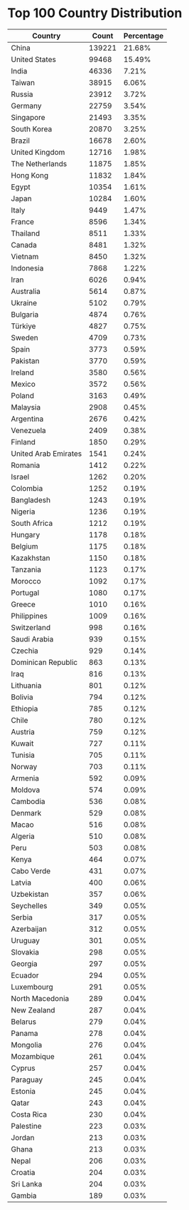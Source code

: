 # Top 100 Country Distribution
| Country | Count | Percentage |
|----|----|----|
| China | 139221 | 21.68% |
| United States | 99468 | 15.49% |
| India | 46336 | 7.21% |
| Taiwan | 38915 | 6.06% |
| Russia | 23912 | 3.72% |
| Germany | 22759 | 3.54% |
| Singapore | 21493 | 3.35% |
| South Korea | 20870 | 3.25% |
| Brazil | 16678 | 2.60% |
| United Kingdom | 12716 | 1.98% |
| The Netherlands | 11875 | 1.85% |
| Hong Kong | 11832 | 1.84% |
| Egypt | 10354 | 1.61% |
| Japan | 10284 | 1.60% |
| Italy | 9449 | 1.47% |
| France | 8596 | 1.34% |
| Thailand | 8511 | 1.33% |
| Canada | 8481 | 1.32% |
| Vietnam | 8450 | 1.32% |
| Indonesia | 7868 | 1.22% |
| Iran | 6026 | 0.94% |
| Australia | 5614 | 0.87% |
| Ukraine | 5102 | 0.79% |
| Bulgaria | 4874 | 0.76% |
| Türkiye | 4827 | 0.75% |
| Sweden | 4709 | 0.73% |
| Spain | 3773 | 0.59% |
| Pakistan | 3770 | 0.59% |
| Ireland | 3580 | 0.56% |
| Mexico | 3572 | 0.56% |
| Poland | 3163 | 0.49% |
| Malaysia | 2908 | 0.45% |
| Argentina | 2676 | 0.42% |
| Venezuela | 2409 | 0.38% |
| Finland | 1850 | 0.29% |
| United Arab Emirates | 1541 | 0.24% |
| Romania | 1412 | 0.22% |
| Israel | 1262 | 0.20% |
| Colombia | 1252 | 0.19% |
| Bangladesh | 1243 | 0.19% |
| Nigeria | 1236 | 0.19% |
| South Africa | 1212 | 0.19% |
| Hungary | 1178 | 0.18% |
| Belgium | 1175 | 0.18% |
| Kazakhstan | 1150 | 0.18% |
| Tanzania | 1123 | 0.17% |
| Morocco | 1092 | 0.17% |
| Portugal | 1080 | 0.17% |
| Greece | 1010 | 0.16% |
| Philippines | 1009 | 0.16% |
| Switzerland | 998 | 0.16% |
| Saudi Arabia | 939 | 0.15% |
| Czechia | 929 | 0.14% |
| Dominican Republic | 863 | 0.13% |
| Iraq | 816 | 0.13% |
| Lithuania | 801 | 0.12% |
| Bolivia | 794 | 0.12% |
| Ethiopia | 785 | 0.12% |
| Chile | 780 | 0.12% |
| Austria | 759 | 0.12% |
| Kuwait | 727 | 0.11% |
| Tunisia | 705 | 0.11% |
| Norway | 703 | 0.11% |
| Armenia | 592 | 0.09% |
| Moldova | 574 | 0.09% |
| Cambodia | 536 | 0.08% |
| Denmark | 529 | 0.08% |
| Macao | 516 | 0.08% |
| Algeria | 510 | 0.08% |
| Peru | 503 | 0.08% |
| Kenya | 464 | 0.07% |
| Cabo Verde | 431 | 0.07% |
| Latvia | 400 | 0.06% |
| Uzbekistan | 357 | 0.06% |
| Seychelles | 349 | 0.05% |
| Serbia | 317 | 0.05% |
| Azerbaijan | 312 | 0.05% |
| Uruguay | 301 | 0.05% |
| Slovakia | 298 | 0.05% |
| Georgia | 297 | 0.05% |
| Ecuador | 294 | 0.05% |
| Luxembourg | 291 | 0.05% |
| North Macedonia | 289 | 0.04% |
| New Zealand | 287 | 0.04% |
| Belarus | 279 | 0.04% |
| Panama | 278 | 0.04% |
| Mongolia | 276 | 0.04% |
| Mozambique | 261 | 0.04% |
| Cyprus | 257 | 0.04% |
| Paraguay | 245 | 0.04% |
| Estonia | 245 | 0.04% |
| Qatar | 243 | 0.04% |
| Costa Rica | 230 | 0.04% |
| Palestine | 223 | 0.03% |
| Jordan | 213 | 0.03% |
| Ghana | 213 | 0.03% |
| Nepal | 206 | 0.03% |
| Croatia | 204 | 0.03% |
| Sri Lanka | 204 | 0.03% |
| Gambia | 189 | 0.03% |
